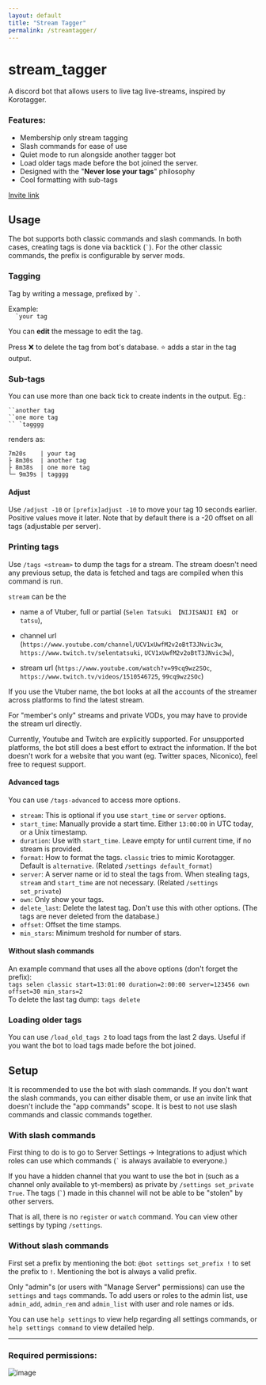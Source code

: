 ```yaml
---
layout: default
title: "Stream Tagger"
permalink: /streamtagger/
---
```


# stream_tagger

A discord bot that allows users to live tag live-streams, inspired by Korotagger.

### Features:

* Membership only stream tagging
* Slash commands for ease of use
* Quiet mode to run alongside another tagger bot
* Load older tags made before the bot joined the server.
* Designed with the "**Never lose your tags**" philosophy
* Cool formatting with sub-tags

[Invite link](https://discord.com/api/oauth2/authorize?client_id=989538094288105492&permissions=117824&scope=bot%20applications.commands)

## Usage

The bot supports both classic commands and slash commands. In both cases, creating tags is done via backtick (`` ` ``).
For the other classic commands, the prefix is configurable by server mods.

### Tagging
Tag by writing a message, prefixed by `` ` ``.

Example:  
``  `your tag``

You can __edit__ the message to edit the tag.

Press ❌ to delete the tag from bot's database. ⭐ adds a star in the tag output.

### Sub-tags
You can use more than one back tick to create indents in the output. Eg.:

```
``another tag  
``one more tag  
`` `tagggg
```  

renders as:

```
7m20s    | your tag  
├ 8m30s  | another tag  
├ 8m38s  | one more tag  
└─ 9m39s | tagggg  
```

#### Adjust

Use `/adjust -10` or `[prefix]adjust -10` to move your tag 10 seconds earlier. Positive values move it later.
Note that by default there is a -20 offset on all tags (adjustable per server).

### Printing tags

Use `/tags <stream>` to dump the tags for a stream. The stream doesn't need any previous setup, the data is fetched and tags are compiled when this command is run.

`stream` can be the
* name a of Vtuber, full or partial (`Selen Tatsuki 【NIJISANJI EN】` or `tatsu`),

* channel url (`https://www.youtube.com/channel/UCV1xUwfM2v2oBtT3JNvic3w`, `https://www.twitch.tv/selentatsuki`, `UCV1xUwfM2v2oBtT3JNvic3w`),

* stream url (`https://www.youtube.com/watch?v=99cq9wz2SOc`, `https://www.twitch.tv/videos/1510546725`, `99cq9wz2SOc`)

If you use the Vtuber name, the bot looks at all the accounts of the streamer across platforms to find the latest stream.

For "member's only" streams and private VODs, you may have to provide the stream url directly.

Currently, Youtube and Twitch are explicitly supported. For unsupported platforms, the bot still does a best effort to extract the information.
If the bot doesn't work for a website that you want (eg. Twitter spaces, Niconico), feel free to request support.

#### Advanced tags

You can use `/tags-advanced` to access more options.

* `stream`: This is optional if you use `start_time` or `server` options.
* `start_time`: Manually provide a start time. Either `13:00:00` in UTC today, or a Unix timestamp. 
* `duration`: Use with `start_time`. Leave empty for until current time, if no stream is provided.
* `format`: How to format the tags. `classic` tries to mimic Korotagger. Default is `alternative`. (Related `/settings default_format`)
* `server`: A server name or id to steal the tags from. When stealing tags, `stream` and `start_time` are not necessary. (Related `/settings set_private`)
* `own`: Only show your tags.
* `delete_last`: Delete the latest tag. Don't use this with other options. (The tags are never deleted from the database.)
* `offset`: Offset the time stamps.
* `min_stars`: Minimum treshold for number of stars.

#### Without slash commands

An example command that uses all the above options (don't forget the prefix):  
`tags selen classic start=13:01:00 duration=2:00:00 server=123456 own offset=30 min_stars=2`  
To delete the last tag dump: `tags delete`

### Loading older tags

You can use `/load_old_tags 2` to load tags from the last 2 days. Useful if you want the bot to load tags made before the bot joined.

## Setup

It is recommended to use the bot with slash commands.
If you don't want the slash commands, you can either disable them, or use an invite link that doesn't include the "app commands" scope.
It is best to not use slash commands and classic commands together.

### With slash commands

First thing to do is to go to Server Settings -> Integrations to adjust which roles can use which commands (`` ` `` is always available to everyone.)

If you have a hidden channel that you want to use the bot in (such as a channel only available to yt-members) as private by `/settings set_private True`.
The tags (`` ` ``) made in this channel will not be able to be "stolen" by other servers.

That is all, there is no `register` or `watch` command. You can view other settings by typing `/settings`.

### Without slash commands

First set a prefix by mentioning the bot: `@bot settings set_prefix !` to set the prefix to `!`. Mentioning the bot is always a valid prefix.

Only "admin"s (or users with "Manage Server" permissions) can use the `settings` and `tags` commands.
To add users or roles to the admin list, use `admin_add`, `admin_rem` and `admin_list` with user and role names or ids.

You can use `help settings` to view help regarding all settings commands, or `help settings command` to view detailed help.

---

### Required permissions:
![image](https://user-images.githubusercontent.com/76059582/184538376-a3a23162-4dad-4291-b973-fb094060576a.png)

